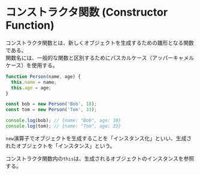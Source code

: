 # コンストラクタ関数 (Constructor Function)

コンストラクタ関数とは、新しくオブジェクトを生成するための雛形となる関数である。<br>
関数名には、一般的な関数と区別するためにパスカルケース（アッパーキャメルケース）を使用する。

```javascript
function Person(name, age) {
  this.name = name;
  this.age = age;
}

const bob = new Person('Bob', 18);
const tom = new Person('Tom', 33);

console.log(bob); // {name: "Bob", age: 18}
console.log(tom); // {name: "Tom", age: 33}
```

`new`演算子でオブジェクトを生成することを「インスタンス化」といい、生成されたオブジェクトを「インスタンス」という。<br>

コンストラクタ関数内の`this`は、生成されるオブジェクトのインスタンスを参照する。<br>
